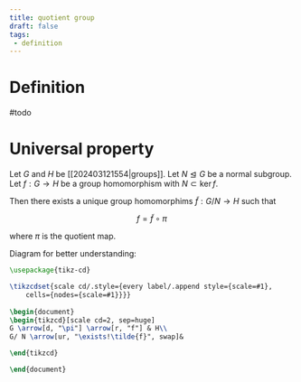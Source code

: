 ```yaml
---
title: quotient group
draft: false
tags:
 - definition
---
```

# Definition
#todo 

# Universal property
Let $G$ and $H$ be [[202403121554|groups]]. 
Let $N \trianglelefteq G$ be a normal subgroup. 
Let $f:G \to H$ be a group homomorphism with $N \subset \ker f$. 

Then there exists a unique group homomorphims $\tilde{f}:G/N \to H$ such that 

$$f = \tilde{f} \circ \pi$$

where $\pi$ is the quotient map. 

Diagram for better understanding:
```tikz
\usepackage{tikz-cd}

\tikzcdset{scale cd/.style={every label/.append style={scale=#1},
    cells={nodes={scale=#1}}}}
	
\begin{document}
\begin{tikzcd}[scale cd=2, sep=huge]
G \arrow[d, "\pi"] \arrow[r, "f"] & H\\
G/ N \arrow[ur, "\exists!\tilde{f}", swap]&

\end{tikzcd}

\end{document}
```
